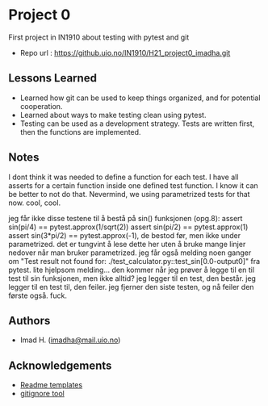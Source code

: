 # Project 0
First project in IN1910 about testing with pytest and git

- Repo url : https://github.uio.no/IN1910/H21_project0_imadha.git


## Lessons Learned
- Learned how git can be used to keep things organized, and for potential cooperation. 
- Learned about ways to make testing clean using pytest. 
- Testing can be used as a development strategy. Tests are written first, then the functions are implemented. 


## Notes
I dont think it was needed to define a function for each test. I have all asserts for a certain function inside one defined test function. 
I know it can be better to not do that. 
Nevermind, we using parametrized tests for that now. cool, cool. 

jeg får ikke disse testene til å bestå på sin() funksjonen (opg.8): 
    assert sin(pi/4) == pytest.approx(1/sqrt(2))
    assert sin(pi/2) == pytest.approx(1)
    assert sin(3*pi/2) == pytest.approx(-1),
de bestod før, men ikke under parametrized. 
det er tungvint å lese dette her uten å bruke mange linjer nedover når man bruker parametrized. 
jeg får også melding noen ganger om "Test result not found for: ./test_calculator.py::test_sin[0.0-output0]" fra pytest. lite hjelpsom melding... den kommer når jeg prøver å legge til en til test til sin funksjonen, men ikke alltid? 
jeg legger til en test, den består. jeg legger til en test til, den feiler. jeg fjerner den siste testen, og nå feiler den første også. fuck. 


## Authors
- Imad H. (imadha@mail.uio.no)


## Acknowledgements
 - [Readme templates](https://readme.so/)
 - [gitignore tool](gitignore.io)
